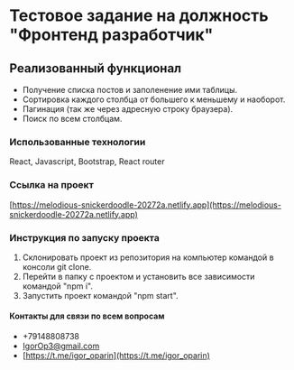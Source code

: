# Тестовое задание на должность "Фронтенд разработчик"


## Реализованный функционал

+ Получение списка постов и заполенение ими таблицы.
+ Сортировка каждого столбца от большего к меньшему и наоборот.
+ Пагинация (так же через адресную строку браузера).
+ Поиск по всем столбцам.

### Использованные технологии

React, Javascript, Bootstrap, React router

### Ссылка на проект

[https://melodious-snickerdoodle-20272a.netlify.app](https://melodious-snickerdoodle-20272a.netlify.app)

### Инструкция по запуску проекта

1. Склонировать проект из репозитория на компьютер командой в консоли git clone.
2. Перейти в папку с проектом и установить все зависимости командой "npm i".
3. Запустить проект командой "npm start".


#### Контакты для связи по всем вопросам

+ +79148808738
+ IgorOp3@gmail.com
+ [https://t.me/igor_oparin](https://t.me/igor_oparin)
